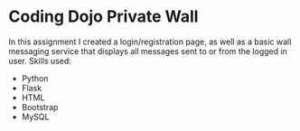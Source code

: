 # Coding Dojo Private Wall
In this assignment I created a login/registration page, as well as a basic
wall messaging service that displays all messages sent to or from the logged in
user.
Skills used:
* Python
* Flask
* HTML
* Bootstrap
* MySQL
